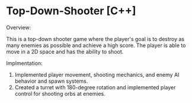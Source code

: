 # Top-Down-Shooter [C++]

Overview:

This is a top-down shooter game where the player's goal is to destroy as many enemies as possible and achieve a high score. The player is able to move in a 2D space and has the ability to shoot.

Implmentation:
    
1. Implemented player movement, shooting mechanics, and enemy AI behavior and spawn systems.
2. Created a turret with 180-degree rotation and implemented player control for shooting orbs at enemies.
